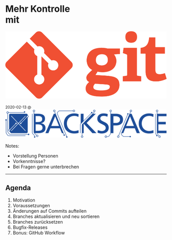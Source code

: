 # Mehr Kontrolle<br/>mit <!-- .element style="font-size: 3em; word-wrap: normal !important" -->

![Git](images/Git-Logo-1788C.png) <!-- .element class="plain" style="height: 200px; background: none" -->

<small style="vertical-align: middle">2020-02-13 @ </small>
![backspace](images/Backspace_logo_full.svg) <!-- .element class="plain" style="height: 50px; background: none; vertical-align: middle" -->

Notes:
- Vorstellung Personen
- Vorkenntnisse?
- Bei Fragen gerne unterbrechen

---

## Agenda

1. Motivation
2. Voraussetzungen
3. Änderungen auf Commits aufteilen
4. Branches aktualisieren und neu sortieren
5. Branches zurücksetzen
6. Bugfix-Releases
7. Bonus: GitHub Workflow

